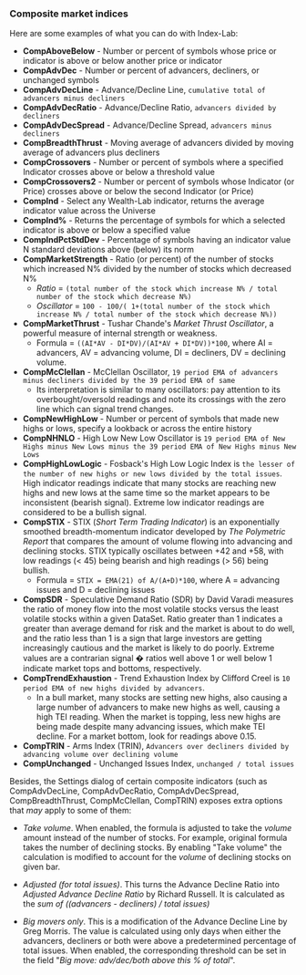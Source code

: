 ### Composite market indices

Here are some examples of what you can do with Index-Lab:

- **CompAboveBelow** - Number or percent of symbols whose price or indicator is above or below another price or indicator
- **CompAdvDec** - Number or percent of advancers, decliners, or unchanged symbols
- **CompAdvDecLine** - Advance/Decline Line, ```cumulative total of advancers minus decliners```
- **CompAdvDecRatio** - Advance/Decline Ratio, ```advancers divided by decliners```
- **CompAdvDecSpread** - Advance/Decline Spread, ```advancers minus decliners```
- **CompBreadthThrust** - Moving average of advancers divided by moving average of advancers plus decliners
- **CompCrossovers** - Number or percent of symbols where a specified Indicator crosses above or below a threshold value
- **CompCrossovers2** - Number or percent of symbols whose Indicator (or Price) crosses above or below the second Indicator (or Price)
- **CompInd** - Select any Wealth-Lab indicator, returns the average indicator value across the Universe
- **CompInd%** - Returns the percentage of symbols for which a selected indicator is above or below a specified value
- **CompIndPctStdDev** - Percentage of symbols having an indicator value N standard deviations above (below) its norm
- **CompMarketStrength** - Ratio (or percent) of the number of stocks which increased N% divided by the number of stocks which decreased N%
    - *Ratio* = ```(total number of the stock which increase N% / total number of the stock which decrease N%)```
    - *Oscillator* = ```100 - 100/( 1+(total number of the stock which increase N% / total number of the stock which decrease N%))```
- **CompMarketThrust** - Tushar Chande's *Market Thrust Oscillator*, a powerful measure of internal strength or weakness.
    - Formula = ```((AI*AV - DI*DV)/(AI*AV + DI*DV))*100```, where AI = advancers, AV = advancing volume, DI = decliners, DV = declining volume.
- **CompMcClellan** - McClellan Oscillator, ```19 period EMA of advancers minus decliners divided by the 39 period EMA of same``` 
    - Its interpretation is similar to many oscillators: pay attention to its overbought/oversold readings and note its crossings with the zero line which can signal trend changes.
- **CompNewHighLow** - Number or percent of symbols that made new highs or lows, specify a lookback or across the entire history
- **CompNHNLO** - High Low New Low Oscillator is ```19 period EMA of New Highs minus New Lows minus the 39 period EMA of New Highs minus New Lows```
- **CompHighLowLogic** - Fosback's High Low Logic Index is ```the lesser of the number of new highs or new lows divided by the total issues```. High indicator readings indicate that many stocks are reaching new highs and new lows at the same time so the market appears to be inconsistent (bearish signal). Extreme low indicator readings are considered to be a bullish signal. 
- **CompSTIX** - STIX (*Short Term Trading Indicator*) is an exponentially smoothed breadth-momentum indicator developed by *The Polymetric Report* that compares the amount of volume flowing into advancing and declining stocks. STIX typically oscillates between +42 and +58, with low readings (< 45) being bearish and high readings (> 56) being bullish.
    - Formula = ```STIX = EMA(21) of A/(A+D)*100```, where A = advancing issues and D = declining issues
- **CompSDR** - Speculative Demand Ratio (SDR) by David Varadi measures the ratio of money flow into the most volatile stocks versus the least volatile stocks within a given DataSet. Ratio greater than 1 indicates a greater than average demand for risk and the market is about to do well, and the ratio less than 1 is a sign that large investors are getting increasingly cautious and the market is likely to do poorly. Extreme values are a contrarian signal � ratios well above 1 or well below 1 indicate market tops and bottoms, respectively.
- **CompTrendExhaustion** - Trend Exhaustion Index by Clifford Creel is ```10 period EMA of new highs divided by advancers```.
    - In a bull market, many stocks are setting new highs, also causing a large number of advancers to make new highs as well, causing a high TEI reading. When the market is topping, less new highs are being made despite many advancing issues, which make TEI decline. For a market bottom, look for readings above 0.15.
- **CompTRIN** - Arms Index (TRIN), ```Advancers over decliners divided by advancing volume over declining volume```
- **CompUnchanged** - Unchanged Issues Index, ```unchanged / total issues```

Besides, the Settings dialog of certain composite indicators (such as CompAdvDecLine, CompAdvDecRatio, CompAdvDecSpread, CompBreadthThrust, CompMcClellan, CompTRIN) exposes extra options that *may* apply to some of them:

- *Take volume*. When enabled, the formula is adjusted to take the *volume* amount instead of the number of stocks. For example, original formula takes the number of declining stocks. By enabling "Take volume" the calculation is modified to account for the *volume* of declining stocks on given bar.

- *Adjusted (for total issues)*. This turns the Advance Decline Ratio into *Adjusted Advance Decline Ratio* by Richard Russell. It is calculated as the *sum of ((advancers - decliners) / total issues)*

- *Big movers only*. This is a modification of the Advance Decline Line by Greg Morris. The value is calculated using only days when either the advancers, decliners or both were above a predetermined percentage of total issues. When enabled, the corresponding threshold can be set in the field "*Big move: adv/dec/both above this % of total*".